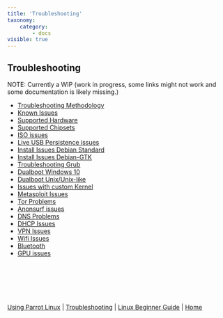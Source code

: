 ```yaml
---
title: 'Troubleshooting'
taxonomy:
    category:
        - docs
visible: true
---
```

## Troubleshooting

NOTE: Currently a WIP (work in progress, some links might not work and some documentation is likely missing.)

- [Troubleshooting Methodology](methodology.md)
- [Known Issues](known-issues.md)
- [Supported Hardware](supported-hardware.md)
- [Supported Chipsets](supported-wifi-chipsets.md)
- [ISO issues](trbl-iso.md)
- [Live USB Persistence issues](usb-persist.md)
- [Install Issues Debian Standard ](install-deb-issues.md)
- [Install Issues Debian-GTK](install-deb-gtk-issues.md)
- [Troubleshooting Grub](trbl-grub.md)
- [Dualboot Windows 10](dualboot-win10.md)
- [Dualboot Unix/Unix-like](dualboot-nix.md)
- [Issues with custom Kernel](custom-kernel.md)
- [Metasploit Issues](trbl-metasploit.md)
- [Tor Problems](trbl-tor.md)
- [Anonsurf issues](trbl-anonsurf.md)
- [DNS Problems](trbl-dns.md)
- [DHCP Issues](trbl-dhcp.md)
- [VPN Issues](trbl-vpn.md)
- [Wifi Issues](trbl-wifi.md)
- [Bluetooth](bluetooth.md)
- [GPU issues](trbl-gpus.md)


&nbsp;

&nbsp;

&nbsp;

[Using Parrot Linux](https://www.parrotsec.org/docs/info/startpage/) | [Troubleshooting](https://www.parrotsec.org/docs/trbl/trbl-start/) | [Linux Beginner Guide](https://www.parrotsec.org/docs/library/lbg-start/) | [Home](https://www.parrotsec.org/docs/) 